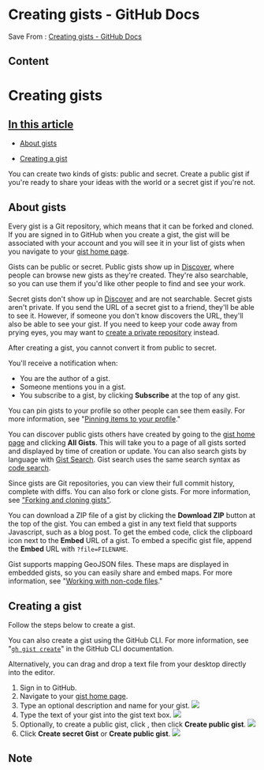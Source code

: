 # Creating gists - GitHub Docs
Save From : [Creating gists - GitHub Docs](https://docs.github.com/en/get-started/writing-on-github/editing-and-sharing-content-with-gists/creating-gists) 

## Content

# Creating gists

## [In this article](/get-started/writing-on-github/editing-and-sharing-content-with-gists/creating-gists#in-this-article)

-   [About gists](#about-gists)


-   [Creating a gist](#creating-a-gist)

You can create two kinds of gists: public and secret. Create a public gist if you're ready to share your ideas with the world or a secret gist if you're not.

## [](#about-gists)About gists

Every gist is a Git repository, which means that it can be forked and cloned. If you are signed in to GitHub when you create a gist, the gist will be associated with your account and you will see it in your list of gists when you navigate to your [gist home page](https://gist.github.com/).

Gists can be public or secret. Public gists show up in [Discover](https://gist.github.com/discover), where people can browse new gists as they're created. They're also searchable, so you can use them if you'd like other people to find and see your work.

Secret gists don't show up in [Discover](https://gist.github.com/discover) and are not searchable. Secret gists aren't private. If you send the URL of a secret gist to a friend, they'll be able to see it. However, if someone you don't know discovers the URL, they'll also be able to see your gist. If you need to keep your code away from prying eyes, you may want to [create a private repository](/en/articles/creating-a-new-repository) instead.

After creating a gist, you cannot convert it from public to secret.

You'll receive a notification when:

-   You are the author of a gist.
-   Someone mentions you in a gist.
-   You subscribe to a gist, by clicking **Subscribe** at the top of any gist.

You can pin gists to your profile so other people can see them easily. For more information, see "[Pinning items to your profile](/en/articles/pinning-items-to-your-profile)."

You can discover public gists others have created by going to the [gist home page](https://gist.github.com/) and clicking **All Gists**. This will take you to a page of all gists sorted and displayed by time of creation or update. You can also search gists by language with [Gist Search](https://gist.github.com/search). Gist search uses the same search syntax as [code search](/en/search-github/searching-on-github/searching-code).

Since gists are Git repositories, you can view their full commit history, complete with diffs. You can also fork or clone gists. For more information, see ["Forking and cloning gists"](/en/articles/forking-and-cloning-gists).

You can download a ZIP file of a gist by clicking the **Download ZIP** button at the top of the gist. You can embed a gist in any text field that supports Javascript, such as a blog post. To get the embed code, click the clipboard icon next to the **Embed** URL of a gist. To embed a specific gist file, append the **Embed** URL with `?file=FILENAME`.

Gist supports mapping GeoJSON files. These maps are displayed in embedded gists, so you can easily share and embed maps. For more information, see "[Working with non-code files](/en/repositories/working-with-files/using-files/working-with-non-code-files#mapping-geojson-files-on-github)."

## [](#creating-a-gist)Creating a gist

Follow the steps below to create a gist.

You can also create a gist using the GitHub CLI. For more information, see "[`gh gist create`](https://cli.github.com/manual/gh_gist_create)" in the GitHub CLI documentation.

Alternatively, you can drag and drop a text file from your desktop directly into the editor.

1.  Sign in to GitHub.
2.  Navigate to your [gist home page](https://gist.github.com/).
3.  Type an optional description and name for your gist. ![](https://docs.github.com/assets/cb-5100/images/help/gist/gist_name_description.png)
4.  Type the text of your gist into the gist text box. ![](https://docs.github.com/assets/cb-20813/images/help/gist/gist_text_box.png)
5.  Optionally, to create a public gist, click , then click **Create public gist**. ![](https://docs.github.com/assets/cb-11862/images/help/gist/gist-visibility-drop-down.png)
6.  Click **Create secret Gist** or **Create public gist**. ![](https://docs.github.com/assets/cb-1618/images/help/gist/create-secret-gist-button.png)

## Note
